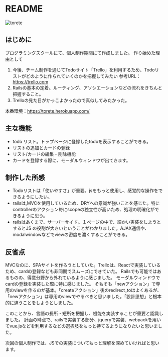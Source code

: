 # README
![torete](https://user-images.githubusercontent.com/51257200/62679885-cdf22980-b9f0-11e9-87f7-9a89ec8e5a7f.jpg)

## はじめに

プログラミングスクールにて、個人制作期間にて作成しました。
作り始めた理由として
1. 今後、チーム制作を通じてTodoサイト「Trello」を利用するため、Todoリストがどのように作られていくのかを把握してみたい
参考URL：https://trello.com
1. Railsの基本の定着。ルーティング、アソシエーションなどの流れをきちんと把握すること。
1. Trelloの見た目がかっこよかったので真似してみたかった。


本番環境：https://torete.herokuapp.com/

## 主な機能
- todo リスト。トップページに登録したtodoを表示することができる。
- リストの追加とカードの登録
- リスト/カードの編集・削除機能
- カードを登録する際に、モーダルウィンドウが出てきます。

## 制作した所感


- Todoリストは「使いやすさ」が重要。jsをもっと使用し、感覚的な操作をできるようにしたい。
- railsは,MVCを使用しているため、DRYへの意識が強いことを感じた。特にcontrollerのアクション毎にscopeの独立性が高いため、処理の明確化ができるように思う。
- railsはあくまで、サーバーサイド。１ページの中で、細かい実装をしようとするとJS
の役割が大きいということがわかりました。AJAX通信や、modalwindowなどでviewの密度を濃くすることができる。


## 反省点

MVCなのに、SPAサイトを作ろうとしていた。Trelloは、Reactで実装しているため、cardの登録なども非同期でスムーズにできていた。
Railsでも可能ではあるものの、得意分野から外れているように感じました。
モーダルウィンドウでcardの登録を実装した際に特に感じました。
そもそも「newアクション」で専用のviewを作るのが基本。「createアクション」後のredirect_toはよくあるが、「newアクション」は専用のviewでやるべきと思いました。「設計思想」と根本的に違うことをしようとしました。

このことから、言語の長所・短所を把握し、機能を実装することが重要と認識しました。
計画の時点で、railsで実装する部分、jqueryで実装、webpackを用いてvue.jsなどを利用するなどの選択肢をもっと持てるようになりたいと思いました。

次回の個人制作では、JSでの実装についてもっと理解を深めていければと思います。



